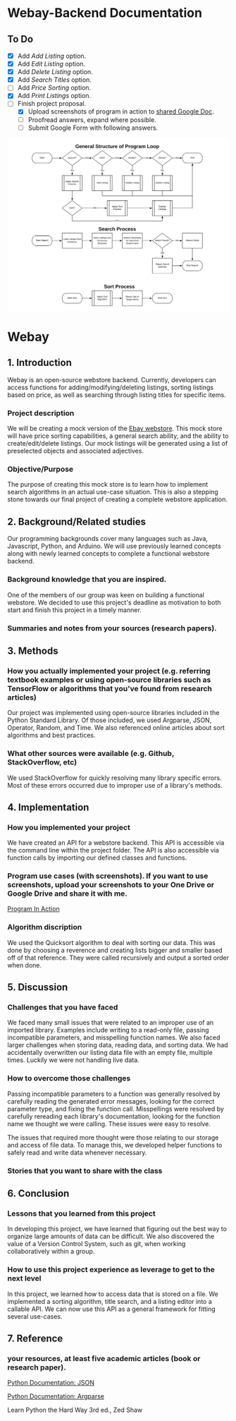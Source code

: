 # Webay-Backend Documentation

## To Do

- [x] Add *Add Listing* option.
- [x] Add *Edit Listing* option.
- [x] Add *Delete Listing* option.
- [x] Add *Search Titles* option.
- [ ] Add *Price Sorting* option.
- [x] Add *Print Listings* option.
- [ ] Finish project proposal.
    - [x] Upload screenshots of program in action to 
    [shared Google Doc](https://docs.google.com/document/d/1ihBZfIJOcxj6T_4s6dOSwVBvJf_e2HV0FrDpJ-MLg0s/edit?usp=sharing).
    - [ ] Proofread answers, expand where possible.
    - [ ] Submit Google Form with following answers.

![General Program Structure](assets/images/program_structure_chart.png)

# Webay

## 1. Introduction

Webay is an open-source webstore backend. Currently, developers can access
functions for adding/modifying/deleting listings, sorting listings based on price, 
as well as searching through listing titles for specific items. 

### Project description

We will be creating a mock version of the [Ebay webstore](https://ebay.com).
This mock store will have price sorting capabilities, 
a general search ability, and the ability to create/edit/delete listings. 
Our mock listings will be generated using a list of preselected objects and associated adjectives.

### Objective/Purpose

The purpose of creating this mock store is to learn how to implement 
search algorithms in an actual use-case situation. 
This is also a stepping stone towards our final project of creating 
a complete webstore application.

## 2. Background/Related studies

Our programming backgrounds cover many languages
such as Java, Javascript, Python, and Arduino. 
We will use previously learned concepts along with
newly learned concepts to complete a functional webstore backend. 

### Background knowledge that you are inspired.

One of the members of our group was keen on building a functional webstore.
We decided to use this project's deadline as motivation 
to both start and finish this project in a timely manner.

### Summaries and notes from your sources (research papers). 

<!-- Fill in notes. -->

## 3. Methods

### How you actually implemented your project (e.g. referring textbook examples or using open-source libraries such as TensorFlow or algorithms that you've found from research articles)

Our project was implemented using open-source libraries included
in the Python Standard Library. 
Of those included, we used Argparse, JSON, Operator, 
Random, and Time.
We also referenced online articles about sort algorithms
and best practices.

### What other sources were available (e.g. Github, StackOverflow, etc)

We used StackOverflow for quickly resolving many library specific errors.
Most of these errors occurred due to improper use of a library's
methods.

## 4. Implementation

### How you implemented your project

We have created an API for a webstore backend. This API is 
accessible via the command line within the project folder.
The API is also accessible via function calls by importing 
our defined classes and functions. 


### Program use cases (with screenshots). If you want to use screenshots, upload your screenshots to your One Drive or Google Drive and share it with me. 

<!-- Link to GD with images. -->
[Program In Action](https://docs.google.com/document/d/1ihBZfIJOcxj6T_4s6dOSwVBvJf_e2HV0FrDpJ-MLg0s/edit?usp=sharing)

### Algorithm discription
We used the Quicksort algorithm to deal with sorting our data. This was done by choosing a reverence and creating lists bigger and smaller based off of that reference. They were called recursively and output a sorted order when done. 

## 5. Discussion

### Challenges that you have faced

We faced many small issues that were related to an improper use
of an imported library. Examples include writing to a read-only file, passing incompatible parameters, and misspelling function names.
We also faced larger challenges when storing data, reading data,
and sorting data. We had accidentally overwritten our listing data
file with an empty file, multiple times. 
Luckily we were not handling live data. 

### How to overcome those challenges

Passing incompatible parameters to a function was generally resolved
by carefully reading the generated error messages, looking for the
correct parameter type, and fixing the function call. 
Misspellings were resolved by carefully rereading each library's 
documentation, looking for the function name we thought we were calling. These issues were easy to resolve. 

The issues that required more thought were those relating to
our storage and access of file data. 
To manage this, we developed helper functions to safely read and
write data whenever necessary.

### Stories that you want to share with the class


## 6. Conclusion

### Lessons that you learned from this project

In developing this project, we have learned that figuring out
the best way to organize large amounts of data can be difficult. 
We also discovered the value of a Version Control System, such as git, 
when working collaboratively within a group. 

### How to use this project experience as leverage to get to the next level

In this project, we learned how to access data that is stored on a file.
We implemented a sorting algorithm, title search, and a listing editor into 
a callable API. 
We can now use this API as a general framework for fitting several use-cases.


## 7. Reference

### your resources, at least five academic articles (book or research paper). 

[Python Documentation: JSON](https://docs.python.org/3.7/tutorial/inputoutput.html#reading-and-writing-files)

[Python Documentation: Argparse](https://docs.python.org/3/library/argparse.html)

Learn Python the Hard Way 3rd ed., Zed Shaw
